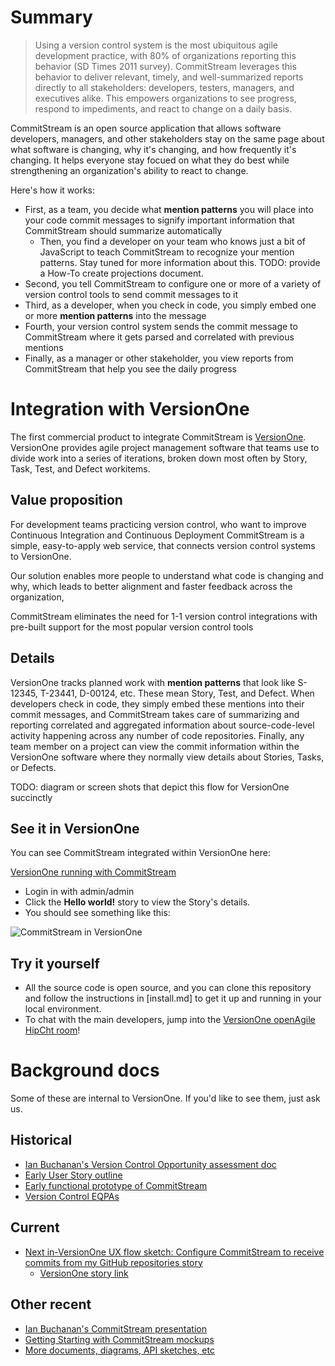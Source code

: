 # Summary

> Using a version control system is the most ubiquitous agile development practice, with 80% of organizations reporting this behavior (SD Times 2011 survey). CommitStream leverages this behavior to deliver relevant, timely, and well-summarized reports directly to all stakeholders: developers, testers, managers, and executives alike. This empowers organizations to see progress, respond to impediments, and react to change on a daily basis.


CommitStream is an open source application that allows software developers, managers, and other stakeholders stay on the same page about what software is changing, why it's changing, and how frequently it's changing. It helps everyone stay focued on what they do best while strengthening an organization's ability to react to change.

Here's how it works:

* First, as a team, you decide what **mention patterns** you will place into your code commit messages to signify important information that CommitStream should summarize automatically
  * Then, you find a developer on your team who knows just a bit of JavaScript to teach CommitStream to recognize your mention patterns. Stay tuned for more information about this. TODO: provide a How-To create projections document.
* Second, you tell CommitStream to configure one or more of a variety of version control tools to send commit messages to it
* Third, as a developer, when you check in code, you simply embed one or more **mention patterns** into the message
* Fourth, your version control system sends the commit message to CommitStream where it gets parsed and correlated with previous mentions
* Finally, as a manager or other stakeholder, you view reports from CommitStream that help you see the daily progress 

# Integration with VersionOne

The first commercial product to integrate CommitStream is [VersionOne](http://www.versionone.com). VersionOne provides agile project management software that teams use to divide work into a series of iterations, broken down most often by Story, Task, Test, and Defect workitems.

## Value proposition

For development teams practicing version control, who want to improve Continuous Integration and Continuous Deployment CommitStream is a simple, easy-to-apply web service, that connects version control systems to VersionOne.

Our solution enables more people to understand what code is changing and why, which leads to better alignment and faster feedback across the organization,

CommitStream eliminates the need for 1-1 version control integrations with pre-built support for the most popular version control tools

## Details
VersionOne tracks planned work with **mention patterns** that look like S-12345, T-23441, D-00124, etc. These mean Story, Test, and Defect. When developers check in code, they simply embed these mentions into their commit messages, and CommitStream takes care of summarizing and reporting correlated and aggregated information about source-code-level activity happening across any number of code repositories. Finally, any team member on a project can view the commit information within the VersionOne software where they normally view details about Stories, Tasks, or Defects.

TODO: diagram or screen shots that depict this flow for VersionOne succinctly

## See it in VersionOne

You can see CommitStream integrated within VersionOne here: 

[VersionOne running with CommitStream](http://v1commitstream.cloudapp.net/VersionOne/Default.aspx?menu=PrimaryBacklogPage)

* Login in with admin/admin
* Click the **Hello world!** story to view the Story's details.
* You should see something like this:

![CommitStream in VersionOne](https://s3.amazonaws.com/uploads.hipchat.com/12722/130235/RnXR8nbRwcAapyn/upload.png)

## Try it yourself

* All the source code is open source, and you can clone this repository and follow the instructions in [install.md] to get it up and running in your local environment.
* To chat with the main developers, jump into the [VersionOne openAgile HipCht room](http://www.hipchat.com/gPrJ5JgFd)!

# Background docs

Some of these are internal to VersionOne. If you'd like to see them, just ask us.

## Historical

* [Ian Buchanan's Version Control Opportunity assessment doc](http://confluence/display/V1Integrations/Version+Control+Opportunity)
* [Early User Story outline](http://confluence/display/V1Integrations/Commit+Service+User+Stories)
* [Early functional prototype of CommitStream](http://confluence/display/V1Integrations/Commit+Service+3PM)
* [Version Control EQPAs](http://confluence/display/V1Integrations/Version+Control+Integration+EQPAs)

## Current

* [Next in-VersionOne UX flow sketch: Configure CommitStream to receive commits from my GitHub repositories story](https://docs.google.com/document/d/152dzB0ot_F0JuO4PTzPWkgGf1TlAA7KpZG1h9dsNc5w/edit)
  * [VersionOne story link](https://www7.v1host.com/V1Production/Account.mvc/LogIn?destination=%2FV1Production%2Fstory.mvc%2FSummary%3FoidToken%3DStory%3A498402)

## Other recent
* [Ian Buchanan's CommitStream presentation](https://github.com/versionone/CommitStream.Archived/blob/master/CommitStream-Spike-Joe-Ira/doc/Integrating_VCS_with_VersionOne.pptx)
* [Getting Starting with CommitStream mockups](https://github.com/versionone/CommitStream.Archived/blob/master/CommitStream-Spike-Joe-Ira/doc/GettingStartedFlow.pdf)
* [More documents, diagrams, API sketches, etc](https://github.com/versionone/CommitStream.Archived/tree/master/CommitStream-Spike-Joe-Ira/doc)
